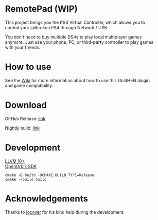# RemotePad (WIP)

This project brings you the PS4 Virtual Controller, which allows you to control your jailbroken PS4 through Network / USB.

You don't need to buy multiple DS4s to play local multiplayer games anymore. Just use your phone, PC, or third-party controller to play games with your friends.

# How to use

See the [Wiki](https://github.com/xfangfang/remotePad/wiki) for more information about how to use this GoldHEN plugin and game compatibility.

# Download

GitHub Release: [link](https://github.com/xfangfang/remotePad/releases/latest)

Nightly build: [link](https://nightly.link/xfangfang/remotePad/workflows/ci.yaml/main/remote_pad.prx)

# Development

[LLVM 10+](https://llvm.org/)  
[OpenOrbis SDK](https://github.com/OpenOrbis/OpenOrbis-PS4-Toolchain)

```shell
cmake -B build -DCMAKE_BUILD_TYPE=Release
cmake --build build
```

# Acknowledgements
Thanks to [jocover](https://github.com/jocover) for his kind help during the development.
